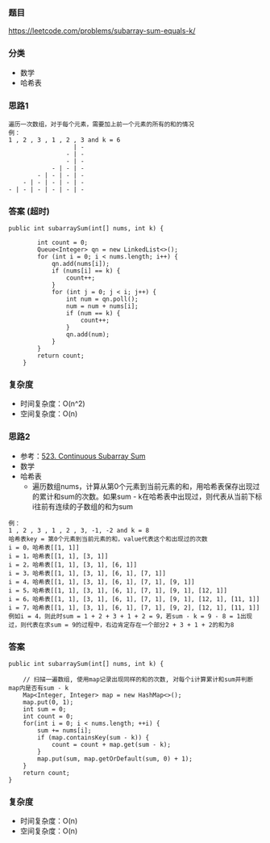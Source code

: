 ### 题目
https://leetcode.com/problems/subarray-sum-equals-k/

### 分类
* 数学
* 哈希表

### 思路1
```
遍历一次数组，对于每个元素，需要加上前一个元素的所有的和的情况
例：
1 , 2 , 3 , 1 , 2 , 3 and k = 6
                  | -
                - | -
                - | -
            - | - | -
        - | - | - | -
    - | - | - | - | -
- | - | - | - | - | -
```

### 答案 (超时)
```
public int subarraySum(int[] nums, int k) {

        int count = 0;
        Queue<Integer> qn = new LinkedList<>();
        for (int i = 0; i < nums.length; i++) {
            qn.add(nums[i]);
            if (nums[i] == k) {
                count++;
            }
            for (int j = 0; j < i; j++) {
                int num = qn.poll();
                num = num + nums[i];
                if (num == k) {
                    count++;
                }
                qn.add(num);
            }
        }
        return count;
    }
```

### 复杂度
* 时间复杂度：O(n^2)
* 空间复杂度：O(n)

### 思路2
* 参考：[523. Continuous Subarray Sum](523.%20Continuous%20Subarray%20Sum.md)
* 数学
* 哈希表
    * 遍历数组nums，计算从第0个元素到当前元素的和，用哈希表保存出现过的累计和sum的次数。如果sum - k在哈希表中出现过，则代表从当前下标i往前有连续的子数组的和为sum
```
例：
1 , 2 , 3 , 1 , 2 , 3, -1, -2 and k = 8
哈希表key = 第0个元素到当前元素的和，value代表这个和出现过的次数
i = 0，哈希表[[1, 1]]
i = 1，哈希表[[1, 1], [3, 1]]
i = 2，哈希表[[1, 1], [3, 1], [6, 1]]
i = 3，哈希表[[1, 1], [3, 1], [6, 1], [7, 1]]
i = 4，哈希表[[1, 1], [3, 1], [6, 1], [7, 1], [9, 1]]
i = 5，哈希表[[1, 1], [3, 1], [6, 1], [7, 1], [9, 1], [12, 1]]
i = 6，哈希表[[1, 1], [3, 1], [6, 1], [7, 1], [9, 1], [12, 1], [11, 1]]
i = 7，哈希表[[1, 1], [3, 1], [6, 1], [7, 1], [9, 2], [12, 1], [11, 1]]
例如i = 4，则此时sum = 1 + 2 + 3 + 1 + 2 = 9，若sum - k = 9 - 8 = 1出现过，则代表在求sum = 9的过程中，右边肯定存在一个部分2 + 3 + 1 + 2的和为8
```

### 答案
```
public int subarraySum(int[] nums, int k) {

    // 扫描一遍数组, 使用map记录出现同样的和的次数, 对每个i计算累计和sum并判断map内是否有sum - k
    Map<Integer, Integer> map = new HashMap<>();
    map.put(0, 1);
    int sum = 0;
    int count = 0;
    for(int i = 0; i < nums.length; ++i) {
        sum += nums[i];
        if (map.containsKey(sum - k)) {
            count = count + map.get(sum - k);
        }
        map.put(sum, map.getOrDefault(sum, 0) + 1);
    }
    return count;
}
```

### 复杂度
* 时间复杂度：O(n)
* 空间复杂度：O(n)
